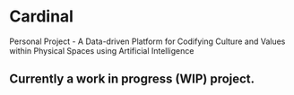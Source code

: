 # Cardinal
Personal Project - A Data-driven Platform for Codifying Culture and Values within Physical Spaces using Artificial Intelligence

## Currently a work in progress (WIP) project.
